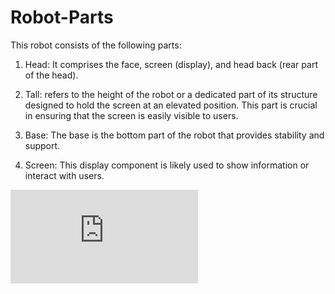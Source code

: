 # Robot-Parts
This robot consists of the following parts:

1. Head: It comprises the face, screen (display), and head back (rear part of the head).
   
3. Tall: refers to the height of the robot or a dedicated part of its structure designed to hold the screen at an elevated position. This part is crucial in ensuring that the screen is easily visible to users.
4. Base: The base is the bottom part of the robot that provides stability and support.
5. Screen: This display component is likely used to show information or interact with users.

![stll](https://github.com/LatifahAbuhamamah/Robot-Parts/blob/main/Robot%20parts.stl)
